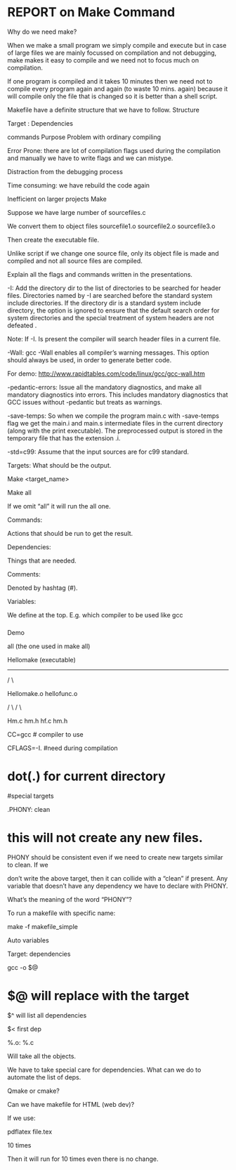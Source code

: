 # REPORT on Make Command

Why do we need make?

When we make a small program we simply compile and execute but in case of large files we are mainly focussed on compilation and not debugging, make makes it easy to compile and we need not to focus much on compilation.

If one program is compiled and it takes 10 minutes then we need not to compile every program again and again (to waste 10 mins. again) because it will compile only the file that is changed so it is better than a shell script.


Makefile have a definite structure that we have to follow.
Structure

Target : Dependencies

<tab> commands
Purpose
Problem with ordinary compiling

Error Prone: there are lot of compilation flags used during the compilation and manually we have to write flags and we can mistype.

Distraction from the debugging process

Time consuming: we have rebuild the code again

Inefficient on larger projects
Make

Suppose we have large number of sourcefiles.c

We convert them to object files sourcefile1.o sourcefile2.o sourcefile3.o

Then create the executable file.

Unlike script if we change one source file, only its object file is made and compiled and not all source files are compiled.

Explain all the flags and commands written in the presentations.

-I: Add the directory dir to the list of directories to be searched for header files. Directories named by -I are searched before the standard system include directories. If the directory dir is a standard system include directory, the option is ignored to ensure that the default search order for system directories and the special treatment of system headers are not defeated .

Note: If -I. Is present the compiler will search header files in a current file.

-Wall: gcc -Wall enables all compiler’s warning messages. This option should always be used, in order to generate better code.

For demo: http://www.rapidtables.com/code/linux/gcc/gcc-wall.htm

-pedantic-errors: Issue all the mandatory diagnostics, and make all mandatory diagnostics into errors. This includes mandatory diagnostics that GCC issues without -pedantic but treats as warnings.

-save-temps: So when we compile the program main.c with -save-temps flag we get the main.i and main.s intermediate files in the current directory (along with the print executable). The preprocessed output is stored in the temporary file that has the extension .i.

-std=c99: Assume that the input sources are for c99 standard.

Targets: What should be the output.

Make <target_name>

Make all

If we omit “all” it will run the all one.

Commands:

Actions that should be run to get the result.

Dependencies:

Things that are needed.

Comments:

Denoted by hashtag (#).

Variables:

We define at the top. E.g. which compiler to be used like gcc

###

###
Demo

all (the one used in make all)

Hellomake (executable)

_____________

/ \

Hellomake.o hellofunc.o

/ \ / \

Hm.c hm.h hf.c hm.h

CC=gcc # compiler to use

CFLAGS=-I. #need during compilation

# dot(.) for current directory

#special targets

.PHONY: clean

# this will not create any new files.

PHONY should be consistent even if we need to create new targets similar to clean. If we

don’t write the above target, then it can collide with a “clean” if present. Any variable that doesn’t have any dependency we have to declare with PHONY.

What’s the meaning of the word “PHONY”?

To run a makefile with specific name:

make -f makefile_simple

Auto variables

Target: dependencies

gcc -o $@

# $@ will replace with the target

$^ will list all dependencies

$< first dep

%.o: %.c

Will take all the objects.

We have to take special care for dependencies. What can we do to automate the list of deps.

Qmake or cmake?

Can we have makefile for HTML (web dev)?

If we use:

pdflatex file.tex

10 times

Then it will run for 10 times even there is no change.
